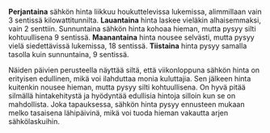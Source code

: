 **Perjantaina** sähkön hinta liikkuu houkuttelevissa lukemissa, alimmillaan vain 3 sentissä kilowattitunnilta. **Lauantaina** hinta laskee vieläkin alhaisemmaksi, vain 2 senttiin. Sunnuntaina sähkön hinta kohoaa hieman, mutta pysyy silti kohtuullisena 9 sentissä. **Maanantaina** hinta nousee selvästi, mutta pysyy vielä siedettävissä lukemissa, 18 sentissä. **Tiistaina** hinta pysyy samalla tasolla kuin sunnuntaina, 9 sentissä.

Näiden päivien perusteella näyttää siltä, että viikonloppuna sähkön hinta on erityisen edullinen, mikä voi ilahduttaa monia kuluttajia. Sen jälkeen hinta kuitenkin nousee hieman, mutta pysyy silti kohtuullisena. On hyvä pitää silmällä hintakehitystä ja hyödyntää edullisia hintoja silloin kun se on mahdollista. Joka tapauksessa, sähkön hinta pysyy ennusteen mukaan melko tasaisena lähipäivinä, mikä voi tuoda hieman vakautta arjen sähkölaskuihin.